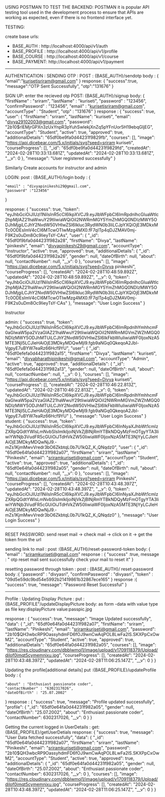 USING POSTMAN TO TEST THE BACKEND:
 POSTMAN it is popular API testing tool used in the development process to ensure that APIs are working as expected, even if there is no frontend interface yet.

TESTING:

 create base urls:

  * BASE_AUTH :  http://localhost:4000/api/v1/auth
  * BASE_PROFILE : http://localhost:4000/api/v1/profile
  * BASE_COURSE : http://localhost:4000/api/v1/course
  * BASE_PAYMENT: http://localhost:4000/api/v1/payment
___________________________________________
AUTHENTICATION :
  SENDING OTP :
  POST : {BASE_AUTH}/sendotp
  body : { "email":"kurisetisriram@gmail.com" }
  response: { 
             "success":true,
              "message":"OTP Sent Successfully",
              "otp":"131676"
            }
       
   SIGN UP:  enter the recieved otp
   POST: {BASE_AUTH}/signup
   body: {
           "firstName" : "sriram",
            "lastName" : "kuriseti",
            "password" : "123456",
            "confirmPassword" : "123456",
            "email" : "kurisetisriram@gmail.com",
            "accountType" : "Student",
            "otp" : "131676"
            }
     response : {
    "success": true,
    "user": {
        "firstName": "sriram",
        "lastName": "kuriseti",
        "email": "divya29102003@gmail.com",
        "password": "$2b$10$rIEMjrGPXn3zUxYnpR3pYuhSwlekjXnZq5pYFnUor5H19ebqGIjEG",
        "accountType": "Student",
        "active": true,
        "approved": true,
        "additionalDetails": "65df0be9fa0d44231f9829fb",
        "courses": [],
        "image": "https://api.dicebear.com/5.x/initials/svg?seed=sriram kuriseti",
        "courseProgress": [],
        "_id": "65df0be9fa0d44231f9829fd",
        "createdAt": "2024-02-28T10:33:13.681Z",
        "updatedAt": "2024-02-28T10:33:13.681Z",
        "__v": 0
    },
    "message": "User registered successfully"
}
       

Similarly Create accounts for instructor and admin

LOGIN:
post : {BASE_AUTH}/login
body :
      {

    "email" : "divyapinikeshi29@gmail.com",
    "password" :"123456"
}

response:
{
    "success": true,
    "token": "eyJhbGciOiJIUzI1NiIsInR5cCI6IkpXVCJ9.eyJlbWFpbCI6ImRpdnlhcGluaWtlc2hpMjlAZ21haWwuY29tIiwiaWQiOiI2NWRmMGY5YmZhMGQ0NDIzMWY5ODJhMjgiLCJhY2NvdW50VHlwZSI6Ikluc3RydWN0b3IiLCJpYXQiOjE3MDkxMTc0ODEsImV4cCI6MTcwOTIwMzg4MX0.fF7qITp4qDJZMAV0mj-F9K2s0uDm8Oc9lieyTsY-CAs",
    "user": {
        "_id": "65df0f9bfa0d44231f982a28",
        "firstName": "Divya",
        "lastName": "pinikeshi",
        "email": "divyapinikeshi29@gmail.com",
        "accountType": "Instructor",
        "active": true,
        "approved": true,
        "additionalDetails": {
            "_id": "65df0f9bfa0d44231f982a26",
            "gender": null,
            "dateOfBirth": null,
            "about": null,
            "contactNumber": null,
            "__v": 0
        },
        "courses": [],
        "image": "https://api.dicebear.com/5.x/initials/svg?seed=Divya pinikeshi",
        "courseProgress": [],
        "createdAt": "2024-02-28T10:48:59.892Z",
        "updatedAt": "2024-02-28T10:48:59.892Z",
        "__v": 0,
        "token": "eyJhbGciOiJIUzI1NiIsInR5cCI6IkpXVCJ9.eyJlbWFpbCI6ImRpdnlhcGluaWtlc2hpMjlAZ21haWwuY29tIiwiaWQiOiI2NWRmMGY5YmZhMGQ0NDIzMWY5ODJhMjgiLCJhY2NvdW50VHlwZSI6Ikluc3RydWN0b3IiLCJpYXQiOjE3MDkxMTc0ODEsImV4cCI6MTcwOTIwMzg4MX0.fF7qITp4qDJZMAV0mj-F9K2s0uDm8Oc9lieyTsY-CAs"
    },
    "message": "User Login Success"
}

Instructor

admin:
{
    "success": true,
    "token": "eyJhbGciOiJIUzI1NiIsInR5cCI6IkpXVCJ9.eyJlbWFpbCI6ImRpdnlhYmhhcmF0aGlwaW5pa2VzaGlAZ21haWwuY29tIiwiaWQiOiI2NWRmMGVmZWZhMGQ0NDIzMWY5ODJhMTUiLCJhY2NvdW50VHlwZSI6IkFkbWluIiwiaWF0IjoxNzA5MTE3NjI5LCJleHAiOjE3MDkyMDQwMjl9.fgb9aNGq0QkeqoA2Jbl-VgpyE7uBYW7eaRz66Hcf9YU",
    "user": {
        "_id": "65df0efefa0d44231f982a15",
        "firstName": "Divya",
        "lastName": "kuriseti",
        "email": "divyabharathipinikeshi@gmail.com",
        "accountType": "Admin",
        "active": true,
        "approved": true,
        "additionalDetails": {
            "_id": "65df0efefa0d44231f982a13",
            "gender": null,
            "dateOfBirth": null,
            "about": null,
            "contactNumber": null,
            "__v": 0
        },
        "courses": [],
        "image": "https://api.dicebear.com/5.x/initials/svg?seed=Divya kuriseti",
        "courseProgress": [],
        "createdAt": "2024-02-28T10:46:22.813Z",
        "updatedAt": "2024-02-28T10:46:22.813Z",
        "__v": 0,
        "token": "eyJhbGciOiJIUzI1NiIsInR5cCI6IkpXVCJ9.eyJlbWFpbCI6ImRpdnlhYmhhcmF0aGlwaW5pa2VzaGlAZ21haWwuY29tIiwiaWQiOiI2NWRmMGVmZWZhMGQ0NDIzMWY5ODJhMTUiLCJhY2NvdW50VHlwZSI6IkFkbWluIiwiaWF0IjoxNzA5MTE3NjI5LCJleHAiOjE3MDkyMDQwMjl9.fgb9aNGq0QkeqoA2Jbl-VgpyE7uBYW7eaRz66Hcf9YU"
    },
    "message": "User Login Success"
}
student:
{
    "success": true,
    "token": "eyJhbGciOiJIUzI1NiIsInR5cCI6IkpXVCJ9.eyJlbWFpbCI6InNyaXJhbWt1cmlzZXRpQGdtYWlsLmNvbSIsImlkIjoiNjVkZjBlNjRmYTBkNDQyMzFmOTgyYTA3IiwiYWNjb3VudFR5cGUiOiJTdHVkZW50IiwiaWF0IjoxNzA5MTE3NjYyLCJleHAiOjE3MDkyMDQwNjJ9.-mZs1KjmMwvVredr3bO6ZkbtqL0b7U1kQZ_K_QNqdz0",
    "user": {
        "_id": "65df0e64fa0d44231f982a07",
        "firstName": "sriram",
        "lastName": "Pinikeshi",
        "email": "sriramkuriseti@gmail.com",
        "accountType": "Student",
        "active": true,
        "approved": true,
        "additionalDetails": {
            "_id": "65df0e64fa0d44231f982a05",
            "gender": null,
            "dateOfBirth": null,
            "about": null,
            "contactNumber": null,
            "__v": 0
        },
        "courses": [],
        "image": "https://api.dicebear.com/5.x/initials/svg?seed=sriram Pinikeshi",
        "courseProgress": [],
        "createdAt": "2024-02-28T10:43:48.397Z",
        "updatedAt": "2024-02-28T10:43:48.397Z",
        "__v": 0,
        "token": "eyJhbGciOiJIUzI1NiIsInR5cCI6IkpXVCJ9.eyJlbWFpbCI6InNyaXJhbWt1cmlzZXRpQGdtYWlsLmNvbSIsImlkIjoiNjVkZjBlNjRmYTBkNDQyMzFmOTgyYTA3IiwiYWNjb3VudFR5cGUiOiJTdHVkZW50IiwiaWF0IjoxNzA5MTE3NjYyLCJleHAiOjE3MDkyMDQwNjJ9.-mZs1KjmMwvVredr3bO6ZkbtqL0b7U1kQZ_K_QNqdz0"
    },
    "message": "User Login Success"
}
_____________________________________________
RESET PASSWORD:
send reset mail -> check mail -> click on it -> get the token from the url

sending link to mail : post :{BASE_AUTH}/reset-password-token
body: { "email" : "sriramkuriseti@gmail.com"
response : { "success" :true, message : " otp reset mail sent successfully check your mail to reset it" }

resetting password through token : post : {BASE_AUTH}/ reset-password
body :{
    "password" : "divyasri",
    "confirmPassword" : "divyasri",
     "token" : "09d5e59dc9bd54e5992b21419861b32867ece165"
}
response :{
    "success": true,
    "message": "Password Reset Successful"
}
_________________________________________________

Profile :
Updating Display Picture :
put : {BASE_PROFILE"/updateDisplayPicture
body: as form -data with value type as file
key:displayPicture
value:passpic.jpg

response :
{
    "success": true,
    "message": "Image Updated successfully",
    "data": {
        "_id": "65df0e64fa0d44231f982a07",
        "firstName": "sriram",
        "lastName": "Pinikeshi",
        "email": "sriramkuriseti@gmail.com",
        "password": "$2b$10$QH3wbcRP9OassyhdmFD6fOJ9wnCwAqPOL8LwFa2lS.SKXPpCxOwM2",
        "accountType": "Student",
        "active": true,
        "approved": true,
        "additionalDetails": "65df0e64fa0d44231f982a05",
        "courses": [],
        "image": "https://res.cloudinary.com/dbblwmol1/image/upload/v1709118379/Upload/dilof0imqt5cymemnjxu.jpg",
        "courseProgress": [],
        "createdAt": "2024-02-28T10:43:48.397Z",
        "updatedAt": "2024-02-28T11:06:25.147Z",
        "__v": 0
    }
}

Updating the profile[additional details]
put :{BASE_PROFILE}/updateProfile
body :
{

    "about" : "Enthusiast passionate coder",
    "contactNumber" : "6302317026",
    "dateOfBirth" : "25.07.2002"
}
response :
{
    "success": true,
    "message": "Profile updated successfully",
    "profile": {
        "_id": "65df0e64fa0d44231f982a05",
        "gender": null,
        "dateOfBirth": "25.07.2002",
        "about": "Enthusiast passionate coder",
        "contactNumber": 6302317026,
        "__v": 0
    }
}

Getting the current logged in UserDetails :
get:{BASE_PROFILE}/getUserDetials
response:
{
    "success": true,
    "message": "User Data fetched successfully",
    "data": {
        "_id": "65df0e64fa0d44231f982a07",
        "firstName": "sriram",
        "lastName": "Pinikeshi",
        "email": "sriramkuriseti@gmail.com",
        "password": "$2b$10$QH3wbcRP9OassyhdmFD6fOJ9wnCwAqPOL8LwFa2lS.SKXPpCxOwM2",
        "accountType": "Student",
        "active": true,
        "approved": true,
        "additionalDetails": {
            "_id": "65df0e64fa0d44231f982a05",
            "gender": null,
            "dateOfBirth": "25.07.2002",
            "about": "Enthusiast passionate coder",
            "contactNumber": 6302317026,
            "__v": 0
        },
        "courses": [],
        "image": "https://res.cloudinary.com/dbblwmol1/image/upload/v1709118379/Upload/dilof0imqt5cymemnjxu.jpg",
        "courseProgress": [],
        "createdAt": "2024-02-28T10:43:48.397Z",
        "updatedAt": "2024-02-28T11:06:25.147Z",
        "__v": 0
    }
}

